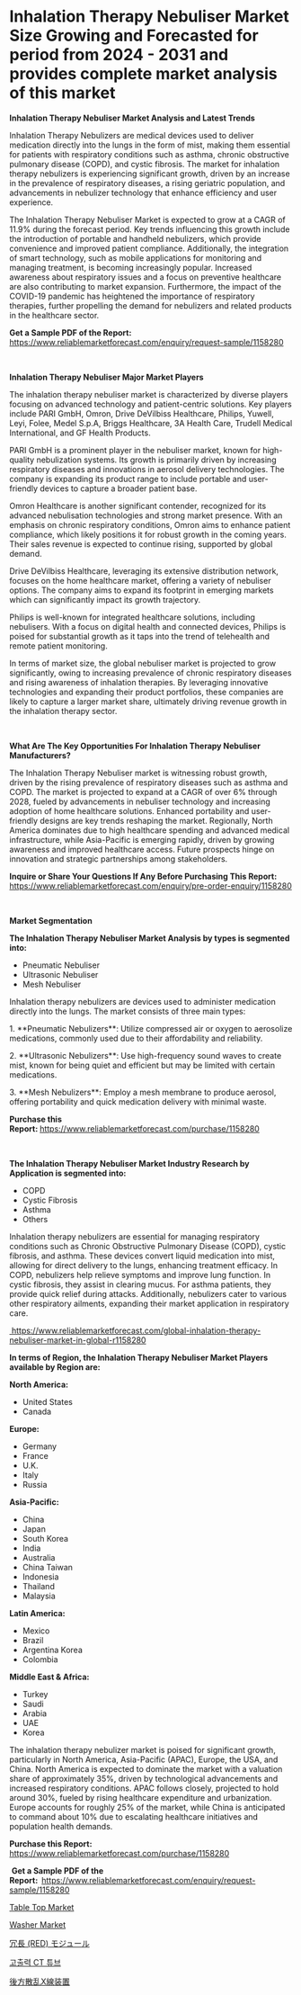 <p><h1>Inhalation Therapy Nebuliser Market Size Growing and Forecasted for period from 2024 - 2031 and provides complete market analysis of this market</h1></p><p><strong>Inhalation Therapy Nebuliser Market Analysis and Latest Trends</strong></p>
<p><p>Inhalation Therapy Nebulizers are medical devices used to deliver medication directly into the lungs in the form of mist, making them essential for patients with respiratory conditions such as asthma, chronic obstructive pulmonary disease (COPD), and cystic fibrosis. The market for inhalation therapy nebulizers is experiencing significant growth, driven by an increase in the prevalence of respiratory diseases, a rising geriatric population, and advancements in nebulizer technology that enhance efficiency and user experience.</p><p>The Inhalation Therapy Nebuliser Market is expected to grow at a CAGR of 11.9% during the forecast period. Key trends influencing this growth include the introduction of portable and handheld nebulizers, which provide convenience and improved patient compliance. Additionally, the integration of smart technology, such as mobile applications for monitoring and managing treatment, is becoming increasingly popular. Increased awareness about respiratory issues and a focus on preventive healthcare are also contributing to market expansion. Furthermore, the impact of the COVID-19 pandemic has heightened the importance of respiratory therapies, further propelling the demand for nebulizers and related products in the healthcare sector.</p></p>
<p><strong>Get a Sample PDF of the Report:&nbsp;</strong> <a href="https://www.reliablemarketforecast.com/enquiry/request-sample/1158280">https://www.reliablemarketforecast.com/enquiry/request-sample/1158280</a></p>
<p>&nbsp;</p>
<p><strong>Inhalation Therapy Nebuliser Major Market Players</strong></p>
<p><p>The inhalation therapy nebuliser market is characterized by diverse players focusing on advanced technology and patient-centric solutions. Key players include PARI GmbH, Omron, Drive DeVilbiss Healthcare, Philips, Yuwell, Leyi, Folee, Medel S.p.A, Briggs Healthcare, 3A Health Care, Trudell Medical International, and GF Health Products.</p><p>PARI GmbH is a prominent player in the nebuliser market, known for high-quality nebulization systems. Its growth is primarily driven by increasing respiratory diseases and innovations in aerosol delivery technologies. The company is expanding its product range to include portable and user-friendly devices to capture a broader patient base.</p><p>Omron Healthcare is another significant contender, recognized for its advanced nebulisation technologies and strong market presence. With an emphasis on chronic respiratory conditions, Omron aims to enhance patient compliance, which likely positions it for robust growth in the coming years. Their sales revenue is expected to continue rising, supported by global demand.</p><p>Drive DeVilbiss Healthcare, leveraging its extensive distribution network, focuses on the home healthcare market, offering a variety of nebuliser options. The company aims to expand its footprint in emerging markets which can significantly impact its growth trajectory.</p><p>Philips is well-known for integrated healthcare solutions, including nebulisers. With a focus on digital health and connected devices, Philips is poised for substantial growth as it taps into the trend of telehealth and remote patient monitoring.</p><p>In terms of market size, the global nebuliser market is projected to grow significantly, owing to increasing prevalence of chronic respiratory diseases and rising awareness of inhalation therapies. By leveraging innovative technologies and expanding their product portfolios, these companies are likely to capture a larger market share, ultimately driving revenue growth in the inhalation therapy sector.</p></p>
<p>&nbsp;</p>
<p><strong>What Are The Key Opportunities For Inhalation Therapy Nebuliser Manufacturers?</strong></p>
<p><p>The Inhalation Therapy Nebuliser market is witnessing robust growth, driven by the rising prevalence of respiratory diseases such as asthma and COPD. The market is projected to expand at a CAGR of over 6% through 2028, fueled by advancements in nebuliser technology and increasing adoption of home healthcare solutions. Enhanced portability and user-friendly designs are key trends reshaping the market. Regionally, North America dominates due to high healthcare spending and advanced medical infrastructure, while Asia-Pacific is emerging rapidly, driven by growing awareness and improved healthcare access. Future prospects hinge on innovation and strategic partnerships among stakeholders.</p></p>
<p><strong>Inquire or Share Your Questions If Any Before Purchasing This Report:</strong> <a href="https://www.reliablemarketforecast.com/enquiry/pre-order-enquiry/1158280">https://www.reliablemarketforecast.com/enquiry/pre-order-enquiry/1158280</a></p>
<p>&nbsp;</p>
<p><strong>Market Segmentation</strong></p>
<p><strong>The Inhalation Therapy Nebuliser Market Analysis by types is segmented into:</strong></p>
<p><ul><li>Pneumatic Nebuliser</li><li>Ultrasonic Nebuliser</li><li>Mesh Nebuliser</li></ul></p>
<p><p>Inhalation therapy nebulizers are devices used to administer medication directly into the lungs. The market consists of three main types: </p><p>1. **Pneumatic Nebulizers**: Utilize compressed air or oxygen to aerosolize medications, commonly used due to their affordability and reliability.</p><p>2. **Ultrasonic Nebulizers**: Use high-frequency sound waves to create mist, known for being quiet and efficient but may be limited with certain medications.</p><p>3. **Mesh Nebulizers**: Employ a mesh membrane to produce aerosol, offering portability and quick medication delivery with minimal waste.</p></p>
<p><strong>Purchase this Report:&nbsp;</strong><a href="https://www.reliablemarketforecast.com/purchase/1158280">https://www.reliablemarketforecast.com/purchase/1158280</a></p>
<p>&nbsp;</p>
<p><strong>The Inhalation Therapy Nebuliser Market Industry Research by Application is segmented into:</strong></p>
<p><ul><li>COPD</li><li>Cystic Fibrosis</li><li>Asthma</li><li>Others</li></ul></p>
<p><p>Inhalation therapy nebulizers are essential for managing respiratory conditions such as Chronic Obstructive Pulmonary Disease (COPD), cystic fibrosis, and asthma. These devices convert liquid medication into mist, allowing for direct delivery to the lungs, enhancing treatment efficacy. In COPD, nebulizers help relieve symptoms and improve lung function. In cystic fibrosis, they assist in clearing mucus. For asthma patients, they provide quick relief during attacks. Additionally, nebulizers cater to various other respiratory ailments, expanding their market application in respiratory care.</p></p>
<p><a href="https://www.reliablemarketforecast.com/global-inhalation-therapy-nebuliser-market-in-global-r1158280">&nbsp;https://www.reliablemarketforecast.com/global-inhalation-therapy-nebuliser-market-in-global-r1158280</a></p>
<p><strong>In terms of Region, the Inhalation Therapy Nebuliser Market Players available by Region are:</strong></p>
<p>
    <p> <strong> North America: </strong>
        <ul>
            <li>United States</li>
            <li>Canada</li>
        </ul>
        </p> 
    <p> <strong> Europe: </strong>
        <ul>
            <li>Germany</li>
            <li>France</li>
            <li>U.K.</li>
            <li>Italy</li>
            <li>Russia</li>
        </ul>
        </p> 
    <p> <strong> Asia-Pacific: </strong>
        <ul>
            <li>China</li>
            <li>Japan</li>
            <li>South Korea</li>
            <li>India</li>
            <li>Australia</li>
            <li>China Taiwan</li>
            <li>Indonesia</li>
            <li>Thailand</li>
            <li>Malaysia</li>
        </ul>
        </p> 
    <p> <strong> Latin America: </strong>
        <ul>
            <li>Mexico</li>
            <li>Brazil</li>
            <li>Argentina Korea</li>
            <li>Colombia</li>
        </ul>
        </p> 
    <p> <strong> Middle East & Africa: </strong>
        <ul>
            <li>Turkey</li>
            <li>Saudi</li>
            <li>Arabia</li>
            <li>UAE</li>
            <li>Korea</li>
        </ul>
    </p>
    </p>
<p><p>The inhalation therapy nebulizer market is poised for significant growth, particularly in North America, Asia-Pacific (APAC), Europe, the USA, and China. North America is expected to dominate the market with a valuation share of approximately 35%, driven by technological advancements and increased respiratory conditions. APAC follows closely, projected to hold around 30%, fueled by rising healthcare expenditure and urbanization. Europe accounts for roughly 25% of the market, while China is anticipated to command about 10% due to escalating healthcare initiatives and population health demands.</p></p>
<p><strong>Purchase this Report: </strong><a href="https://www.reliablemarketforecast.com/purchase/1158280">https://www.reliablemarketforecast.com/purchase/1158280</a></p>
<p>&nbsp;<strong>Get a Sample PDF of the Report:&nbsp;&nbsp;</strong><a href="https://www.reliablemarketforecast.com/enquiry/request-sample/1158280">https://www.reliablemarketforecast.com/enquiry/request-sample/1158280</a></p>
<p><strong></strong></p>
<p><p><a href="https://www.linkedin.com/pulse/emerging-opportunities-challenges-global-table-top-hd3we?trackingId=TORoizSPQxmnVXlTRJKYLQ%3D%3D">Table Top Market</a></p><p><a href="https://www.linkedin.com/pulse/market-trends-global-washer-forecast-analysis-2024-x9fme?trackingId=%2Fn1IXd2hTvyvuTHHT7M27Q%3D%3D">Washer Market</a></p><p><a href="https://medium.com/@tatumkoelpin2017/redundancy-red-modules-market-%E3%81%AE%E3%82%B0%E3%83%AD%E3%83%BC%E3%83%90%E3%83%AB%E5%B8%82%E5%A0%B4%E6%A6%82%E8%A6%81%E3%81%AF-%E4%B8%96%E7%95%8C%E3%81%8A%E3%82%88%E3%81%B3%E4%B8%BB%E8%A6%81%E5%B8%82%E5%A0%B4%E3%81%AB%E3%81%8A%E3%81%91%E3%82%8B%E6%A5%AD%E7%95%8C%E3%81%AB%E5%BD%B1%E9%9F%BF%E3%82%92%E4%B8%8E%E3%81%88%E3%82%8B%E4%B8%BB%E8%A6%81%E3%81%AA%E3%83%88%E3%83%AC%E3%83%B3%E3%83%89%E3%81%AB%E3%81%A4%E3%81%84%E3%81%A6-%E7%8B%AC%E8%87%AA%E3%81%AE%E8%A6%96%E7%82%B9%E3%82%92%E6%8F%90%E4%BE%9B%E3%81%97%E3%81%BE%E3%81%99-568f79a3d909">冗長 (RED) モジュール</a></p><p><a href="https://medium.com/@florianwolf90/high-power-ct-tube-market-%EC%9D%98-%EA%B8%80%EB%A1%9C%EB%B2%8C-%EC%8B%9C%EC%9E%A5-%EA%B0%9C%EC%9A%94%EB%8A%94-%EC%A0%84-%EC%84%B8%EA%B3%84-%EB%B0%8F-%EC%A3%BC%EC%9A%94-%EC%8B%9C%EC%9E%A5%EC%9D%98-%EC%82%B0%EC%97%85%EC%97%90-%EC%98%81%ED%96%A5%EC%9D%84-%EB%AF%B8%EC%B9%98%EB%8A%94-%EC%A3%BC%EC%9A%94-%ED%8A%B8%EB%A0%8C%EB%93%9C%EC%97%90-%EB%8C%80%ED%95%9C-%EB%8F%85%ED%8A%B9%ED%95%9C-%EA%B4%80%EC%A0%90%EC%9D%84-%EC%A0%9C%EA%B3%B5%ED%95%A9%EB%8B%88%EB%8B%A4-6cb701afa89e">고출력 CT 튜브</a></p><p><a href="https://medium.com/@tatumkoelpin2017/backscatter-x-ray-devices-market-%E3%81%AF-%E3%82%B3%E3%82%B9%E3%83%88%E7%AE%A1%E7%90%86%E3%81%A8%E5%8A%B9%E7%8E%87%E5%90%91%E4%B8%8A%E3%82%92%E5%84%AA%E5%85%88%E3%81%97%E3%81%BE%E3%81%99-%E3%81%95%E3%82%89%E3%81%AB-%E5%A0%B1%E5%91%8A%E6%9B%B8%E3%81%AF%E5%B8%82%E5%A0%B4%E3%81%AE%E9%9C%80%E8%A6%81%E9%9D%A2%E3%81%A8%E4%BE%9B%E7%B5%A6%E9%9D%A2%E3%81%AE%E4%B8%A1%E6%96%B9%E3%82%92%E3%82%AB%E3%83%90%E3%83%BC%E3%81%97%E3%81%A6%E3%81%84%E3%81%BE%E3%81%99-backscatter-7c577cd43667">後方散乱X線装置</a></p></p>